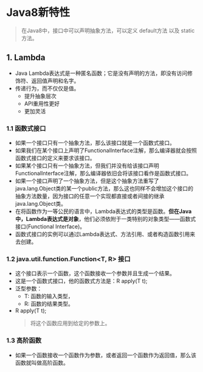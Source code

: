 # Java8新特性
> 在Java8中，接口中可以声明抽象方法，可以定义 default方法 以及 static方法。

## 1. Lambda
* Java Lambda表达式是一种匿名函数；它是没有声明的方法，即没有访问修饰符、返回值声明和名字。
* 传递行为，而不仅仅是值。
  * 提升抽象层次
  * API重用性更好
  * 更加灵活
### 1.1 函数式接口
* 如果一个接口只有一个抽象方法，那么该接口就是一个函数式接口。
* 如果我们在某个接口上声明了FunctionalInterface注解，那么编译器就会按照函数式接口的定义来要求该接口。
* 如果某个接口只有一个抽象方法，但我们并没有给该接口声明FunctionalInterface注解，那么编译器依旧会将该接口看作是函数式接口。
* 如果一个接口声明了一个抽象方法，但是这个抽象方法重写了java.lang.Object类的某一个public方法，那么这也同样不会增加这个接口的抽象方法数量，因为接口的任意一个实现都直接或者间接的继承java.lang.Object类。
* 在将函数作为一等公民的语言中，Lambda表达式的类型是函数。**但在Java中，Lambda表达式是对象**，他们必须依附于一类特别的对象类型——函数式接口(Functional Interface)。
* 函数式接口的实例可以通过Lambda表达式、方法引用、或者构造函数引用来去创建。

### 1.2 java.util.function.Function<T, R> 接口
* 这个接口表示一个函数，这个函数接收一个参数并且生成一个结果。
* 这是一个函数式接口，他的函数式方法是：R apply(T t);
* 泛型参数：
  * T: 函数的输入类型，
  * R: 函数的结果类型。
* R apply(T t); 
  > 将这个函数应用到给定的参数上。

### 1.3 高阶函数
* 如果一个函数接收一个函数作为参数，或者返回一个函数作为返回值，那么该函数就叫做高阶函数。
